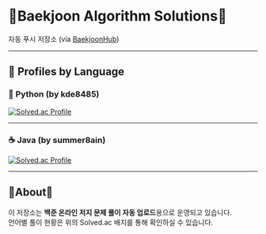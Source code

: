 # 🌳Baekjoon Algorithm Solutions🌳

자동 푸시 저장소 (via [BaekjoonHub](https://github.com/BaekjoonHub/BaekjoonHub))  

---

## 📌 Profiles by Language  

### 🐍 Python (by **kde8485**)  
[![Solved.ac Profile](http://mazassumnida.wtf/api/v2/generate_badge?boj=kdeun8485)](https://solved.ac/kdeun8485/)  

---

### ☕ Java (by **summer8ain**)  
[![Solved.ac Profile](http://mazassumnida.wtf/api/v2/generate_badge?boj=summer8ain)](https://solved.ac/summer8ain/)  

---

## 🌵About🌵  
이 저장소는 **백준 온라인 저지 문제 풀이 자동 업로드**용으로 운영되고 있습니다.  
언어별 풀이 현황은 위의 Solved.ac 배지를 통해 확인하실 수 있습니다.  
